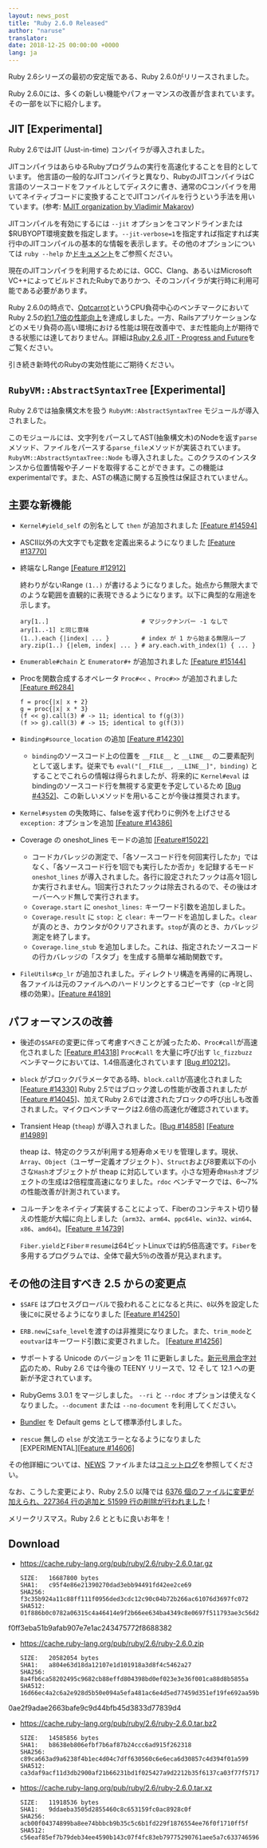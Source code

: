 ```yaml
---
layout: news_post
title: "Ruby 2.6.0 Released"
author: "naruse"
translator:
date: 2018-12-25 00:00:00 +0000
lang: ja
---
```


Ruby 2.6シリーズの最初の安定版である、Ruby 2.6.0がリリースされました。

Ruby 2.6.0には、多くの新しい機能やパフォーマンスの改善が含まれています。 その一部を以下に紹介します。

## JIT [Experimental]

Ruby 2.6ではJIT (Just-in-time) コンパイラが導入されました。

JITコンパイラはあらゆるRubyプログラムの実行を高速化することを目的としています。
他言語の一般的なJITコンパイラと異なり、RubyのJITコンパイラはC言語のソースコードをファイルとしてディスクに書き、通常のCコンパイラを用いてネイティブコードに変換することでJITコンパイルを行うという手法を用いています。(参考: [MJIT organization by Vladimir Makarov](https://bugs.ruby-lang.org/projects/ruby/wiki/MJIT#MJIT-organization))

JITコンパイルを有効にするには `--jit` オプションをコマンドラインまたは$RUBYOPT環境変数を指定します。`--jit-verbose=1`を指定すれば指定すれば実行中のJITコンパイルの基本的な情報を表示します。その他のオプションについては `ruby --help` か[ドキュメント](https://bugs.ruby-lang.org/projects/ruby/wiki/MJIT#Basic-usage)をご参照ください。

現在のJITコンパイラを利用するためには、GCC、Clang、あるいはMicrosoft VC++によってビルドされたRubyでありかつ、そのコンパイラが実行時に利用可能である必要があります。

Ruby 2.6.0の時点で、[Optcarrot](https://github.com/mame/optcarrot)というCPU負荷中心のベンチマークにおいてRuby 2.5の[約1.7倍の性能向上](https://gist.github.com/k0kubun/d7f54d96f8e501bbbc78b927640f4208)を達成しました。一方、Railsアプリケーションなどのメモリ負荷の高い環境における性能は現在改善中で、まだ性能向上が期待できる状態には達しておりません。詳細は[Ruby 2.6 JIT - Progress and Future](https://medium.com/@k0kubun/ruby-2-6-jit-progress-and-future-84e0a830ecbf)をご覧ください。

引き続き新時代のRubyの実効性能にご期待ください。

## `RubyVM::AbstractSyntaxTree` [Experimental]

Ruby 2.6では抽象構文木を扱う `RubyVM::AbstractSyntaxTree` モジュールが導入されました。

このモジュールには、文字列をパースしてAST(抽象構文木)のNodeを返す`parse`メソッド、ファイルをパースする`parse_file`メソッドが実装されています。
`RubyVM::AbstractSyntaxTree::Node` も導入されました。このクラスのインスタンスから位置情報や子ノードを取得することができます。この機能はexperimentalです。また、ASTの構造に関する互換性は保証されていません。

## 主要な新機能

* `Kernel#yield_self` の別名として `then` が追加されました [[Feature #14594]](https://bugs.ruby-lang.org/issues/14594)

* ASCII以外の大文字でも定数を定義出来るようになりました [[Feature #13770]](https://bugs.ruby-lang.org/issues/13770)

* 終端なしRange [[Feature #12912]](https://bugs.ruby-lang.org/issues/12912)

  終わりがないRange `(1..)` が書けるようになりました。始点から無限大までのような範囲を直観的に表現できるようになります。以下に典型的な用途を示します。

      ary[1..]                          # マジックナンバー -1 なしで ary[1..-1] と同じ意味
      (1..).each {|index| ... }         # index が 1 から始まる無限ループ
      ary.zip(1..) {|elem, index| ... } # ary.each.with_index(1) { ... }

* `Enumerable#chain` と `Enumerator#+` が追加されました [[Feature #15144]](https://bugs.ruby-lang.org/issues/15144)

* Procを関数合成するオペレータ `Proc#<<` 、`Proc#>>` が追加されました [[Feature #6284]](https://bugs.ruby-lang.org/issues/6284)

      f = proc{|x| x + 2}
      g = proc{|x| x * 3}
      (f << g).call(3) # -> 11; identical to f(g(3))
      (f >> g).call(3) # -> 15; identical to g(f(3))

* `Binding#source_location` の追加 [[Feature #14230]](https://bugs.ruby-lang.org/issues/14230)

  * `binding`のソースコード上の位置を `__FILE__` と `__LINE__` の二要素配列として返します。従来でも `eval("[__FILE__, __LINE__]", binding)` とすることでこれらの情報は得られましたが、将来的に `Kernel#eval` はbindingのソースコード行を無視する変更を予定しているため [[Bug #4352]](https://bugs.ruby-lang.org/issues/4352)、この新しいメソッドを用いることが今後は推奨されます。

* `Kernel#system` の失敗時に、falseを返す代わりに例外を上げさせる `exception:` オプションを追加 [[Feature #14386]](https://bugs.ruby-lang.org/issues/14386)

* Coverage の oneshot_lines モードの追加 [[Feature#15022]](https://bugs.ruby-lang.org/issues/15022)

  * コードカバレッジの測定で、「各ソースコード行を何回実行したか」ではなく、「各ソースコード行を1回でも実行したか否か」を記録するモード `oneshot_lines` が導入されました。各行に設定されたフックは高々1回しか実行されません。1回実行されたフックは除去されるので、その後はオーバーヘッド無しで実行されます。
  * `Coverage.start` に `oneshot_lines:` キーワード引数を追加しました。
  * `Coverage.result` に `stop:` と `clear:` キーワードを追加しました。`clear` が真のとき、カウンタが0クリアされます。`stop`が真のとき、カバレッジ測定を終了します。
  * `Coverage.line_stub` を追加しました。これは、指定されたソースコードの行カバレッジの「スタブ」を生成する簡単な補助関数です。

* `FileUtils#cp_lr` が追加されました。ディレクトリ構造を再帰的に再現し、各ファイルは元のファイルへのハードリンクとするコピーです（cp -lrと同様の効果）。[[Feature #4189]](https://bugs.ruby-lang.org/issues/4189)

## パフォーマンスの改善

* 後述の`$SAFE`の変更に伴って考慮すべきことが減ったため、`Proc#call`が高速化されました [[Feature #14318]](https://bugs.ruby-lang.org/issues/14318)
  `Proc#call` を大量に呼び出す `lc_fizzbuzz` ベンチマークにおいては、1.4倍高速化されています [[Bug #10212]](https://bugs.ruby-lang.org/issues/10212)。

* `block` がブロックパラメータである時、`block.call`が高速化されました [[Feature #14330]](https://bugs.ruby-lang.org/issues/14330)
  Ruby 2.5ではブロック渡しの性能が改善されましたが [[Feature #14045]](https://bugs.ruby-lang.org/issues/14045)、加えてRuby 2.6では渡されたブロックの呼び出しも改善されました。マイクロベンチマークは2.6倍の高速化が確認されています。

* Transient Heap (`theap`) が導入されました。[[Bug #14858]](https://bugs.ruby-lang.org/issues/14858) [[Feature #14989]](https://bugs.ruby-lang.org/issues/14989)

  theap は、特定のクラスが利用する短寿命メモリを管理します。現状、`Array`、`Object`（ユーザー定義オブジェクト）、`Struct`および8要素以下の小さな`Hash`オブジェクトが theap に対応しています。小さな短寿命`Hash`オブジェクトの生成は2倍程度高速になりました。`rdoc` ベンチマークでは、6～7%の性能改善が計測されています。

* コルーチンをネイティブ実装することによって、Fiberのコンテキスト切り替えの性能が大幅に向上しました（`arm32`、`arm64`、`ppc64le`、`win32`、`win64`、`x86`、`amd64`)。[[Feature ＃14739]](https://bugs.ruby-lang.org/issues/14739)

  `Fiber.yield`と`Fiber＃resume`は64ビットLinuxでは約5倍高速です。`Fiber`を多用するプログラムでは、全体で最大5％の改善が見込まれます。

## その他の注目すべき 2.5 からの変更点

* `$SAFE` はプロセスグローバルで扱われることになると共に、`0`以外を設定した後に`0`に戻せるようになりました [[Feature #14250]](https://bugs.ruby-lang.org/issues/14250)

* `ERB.new`に`safe_level`を渡すのは非推奨になりました。また、`trim_mode`と`eoutvar`はキーワード引数に変更されました。 [[Feature #14256]](https://bugs.ruby-lang.org/issues/14256)

* サポートする Unicode のバージョンを 11 に更新しました。[新元号用合字対応](http://blog.unicode.org/2018/09/new-japanese-era.html)のため、Ruby 2.6 では今後の TEENY リリースで、12 そして 12.1 への更新が予定されています。

* RubyGems 3.0.1 をマージしました。 `--ri` と `--rdoc` オプションは使えなくなりました。`--document` または `--no-document` を利用してください。

* [Bundler](https://github.com/bundler/bundler) を Default gems として標準添付しました。

* `rescue` 無しの `else` が文法エラーとなるようになりました  [EXPERIMENTAL][[Feature #14606]](https://bugs.ruby-lang.org/issues/14606)

その他詳細については、[NEWS](https://github.com/ruby/ruby/blob/v2_6_0/NEWS) ファイルまたは[コミットログ](https://github.com/ruby/ruby/compare/v2_5_0...v2_6_0)を参照してください。

なお、こうした変更により、Ruby 2.5.0 以降では [6376 個のファイルに変更が加えられ、227364 行の追加と 51599 行の削除が行われました](https://github.com/ruby/ruby/compare/v2_5_0...v2_6_0) !

メリークリスマス。Ruby 2.6 とともに良いお年を！

## Download

* <https://cache.ruby-lang.org/pub/ruby/2.6/ruby-2.6.0.tar.gz>

      SIZE:   16687800 bytes
      SHA1:   c95f4e86e21390270dad3ebb94491fd42ee2ce69
      SHA256: f3c35b924a11c88ff111f0956ded3cdc12c90c04b72b266ac61076d3697fc072
      SHA512: 01f886b0c0782a06315c4a46414e9f2b66ee634ba4349c8e0697f511793ae3c56d2ad3cad6563f2b0fdced
f0ff3eba51b9afab907e7e1ac243475772f8688382
* <https://cache.ruby-lang.org/pub/ruby/2.6/ruby-2.6.0.zip>

      SIZE:   20582054 bytes
      SHA1:   a804e63d18da12107e1d101918a3d8f4c5462a27
      SHA256: 8a4fb6ca58202495c9682cb88effd804398bd0ef023e3e36f001ca88d8b5855a
      SHA512: 16d66ec4a2c6a2e928d5b50e094a5efa481ac6e4d5ed77459d351ef19fe692aa59b68307e3e25229eec5f3
0ae2f9adae2663bafe9c9d44bfb45d3833d77839d4
* <https://cache.ruby-lang.org/pub/ruby/2.6/ruby-2.6.0.tar.bz2>

      SIZE:   14585856 bytes
      SHA1:   b8638eb806efbf7b6af87b24ccc6ad915f262318
      SHA256: c89ca663ad9a6238f4b1ec4d04c7dff630560c6e6eca6d30857c4d394f01a599
      SHA512: ca3daf9acf11d3db2900af21b66231bd1f025427a9d2212b35f6137ca03f77f57171ddfdb99022c8c8bcd730ff92a7a4af54e8a2a770a67d8e16c5807aa391f1
* <https://cache.ruby-lang.org/pub/ruby/2.6/ruby-2.6.0.tar.xz>

      SIZE:   11918536 bytes
      SHA1:   9ddaeba3505d2855460c8c653159fc0ac8928c0f
      SHA256: acb00f04374899ba8ee74bbbcb9b35c5c6b1fd229f1876554ee76f0f1710ff5f
      SHA512: c56eaf85ef7b79deb34ee4590b143c07f4fc83eb79775290761aee5a7c63374659613538a41f25706ed6e19e49d5c67a1014c24d17f29948294c7abd0b0fcea8
